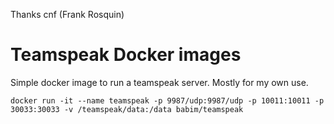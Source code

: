 Thanks cnf (Frank Rosquin)

# Teamspeak Docker images

Simple docker image to run a teamspeak server. Mostly for my own use.
```
docker run -it --name teamspeak -p 9987/udp:9987/udp -p 10011:10011 -p 30033:30033 -v /teamspeak/data:/data babim/teamspeak
```
